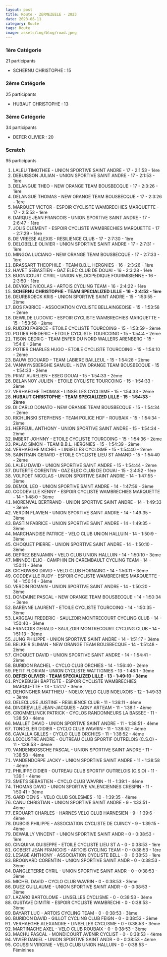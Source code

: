 ```yaml
---
layout: post
title: Route - ZERMEZEELE - 2023
date: 2023-06-11
category: Route
tags: Route
image: assets/img/blog/road.jpeg
---
```


### 1ère Catégorie
21 participants
- SCHERNU CHRISTOPHE : 15

### 2ème Catégorie
25 participants
- HUBAUT CHRISTOPHE : 13

### 3ème Catégorie
34 participants
- DEFER OLIVIER : 20

### Scratch
95 participants
1. LALEU TIMOTHEE - UNION SPORTIVE SAINT ANDRE - 17 - 2:1:53 - 1ère
2. DEBUISSON JULIAN - UNION SPORTIVE SAINT ANDRE - 17 - 2:1:53 - 1ère
3. DELANGUE THEO - NEW ORANGE TEAM BOUSBECQUE - 17 - 2:3:26 - 1ère
4. DELANGUE THOMAS - NEW ORANGE TEAM BOUSBECQUE - 17 - 2:3:26 - 1ère
5. MARQUET VICTOR - ESPOIR CYCLISTE WAMBRECHIES MARQUETTE - 17 - 2:5:53 - 1ère
6. DARQUE JEAN FRANCOIS - UNION SPORTIVE SAINT ANDRE - 17 - 2:6:47 - 1ère
7. JOLIS CLEMENT - ESPOIR CYCLISTE WAMBRECHIES MARQUETTE - 17 - 2:7:29 - 1ère
8. DE VREESE ALEXIS - RESILIENCE CLUB - 17 - 2:7:30 - 1ère
9. DELOBELLE OLIVIER - UNION SPORTIVE SAINT ANDRE - 17 - 2:7:31 - 1ère
10. MINGOA LUCIANO - NEW ORANGE TEAM BOUSBECQUE - 17 - 2:7:33 - 1ère
11. BRASSART THEOPHILE - TEAM B.B.L. HERGNIES - 16 - 2:3:26 - 1ère
12. HAVET SEBASTIEN - GAZ ELEC CLUB DE DOUAI - 16 - 2:3:28 - 1ère
13. BUGNICOURT CYRIL - UNION VELOCIPEDIQUE FOURMISIENNE - 16 - 2:3:50 - 1ère
14. DEVIGNE NICOLAS - ARTOIS CYCLING TEAM - 16 - 2:4:22 - 1ère
15. **SCHERNU CHRISTOPHE - TEAM SPECIALIZED LILLE - 16 - 2:4:52 - 1ère**
16. DEURBROECK KRIS - UNION SPORTIVE SAINT ANDRE - 15 - 1:53:55 - 2ème
17. BOS FABRICE - ASSOCIATION CYCLISTE BELLAINGEOISE - 15 - 1:53:58 - 2ème
18. DEWILDE LUDOVIC - ESPOIR CYCLISTE WAMBRECHIES MARQUETTE - 15 - 1:53:58 - 2ème
19. RUDZKI FABRICE - ETOILE CYCLISTE TOURCOING - 15 - 1:53:59 - 2ème
20. POTIER FREDERIC - ETOILE CYCLISTE TOURCOING - 15 - 1:54:4 - 2ème
21. TISON CEDRIC - TEAM ENFER DU NORD WALLERS ARENBERG - 15 - 1:54:6 - 2ème
22. POTIER CHARLES HUGO - ETOILE CYCLISTE TOURCOING - 15 - 1:54:10 - 2ème
23. BAUW EDOUARD - TEAM LABIERE BAILLEUL - 15 - 1:54:28 - 2ème
24. VANWYNSBERGHE SAMUEL - NEW ORANGE TEAM BOUSBECQUE - 15 - 1:54:33 - 2ème
25. PRIAT AURELIEN - ESEG DOUAI - 15 - 1:54:33 - 2ème
26. DELANNOY JULIEN - ETOILE CYCLISTE TOURCOING - 15 - 1:54:33 - 2ème
27. VERHAEGHE THOMAS - LINSELLES CYCLISME - 15 - 1:54:33 - 2ème
28. **HUBAUT CHRISTOPHE - TEAM SPECIALIZED LILLE - 15 - 1:54:33 - 2ème**
29. DI CARLO DONATO - NEW ORANGE TEAM BOUSBECQUE - 15 - 1:54:34 - 2ème
30. RICHLINSKI STEPHENS - TEAM POLICE HDF - ROUBAIX - 15 - 1:54:34 - 2ème
31. HERFEUIL ANTHONY - UNION SPORTIVE SAINT ANDRE - 15 - 1:54:34 - 2ème
32. IMBERT JOHNNY - ETOILE CYCLISTE TOURCOING - 15 - 1:54:36 - 2ème
33. PALAC SIMON - TEAM B.B.L. HERGNIES - 15 - 1:54:39 - 2ème
34. VERHAEGHE MICHEL - LINSELLES CYCLISME - 15 - 1:54:40 - 2ème
35. SAINTRAIN GERARD - ETOILE CYCLISTE LIEU ST AMAND - 15 - 1:54:40 - 2ème
36. LALEU DAVID - UNION SPORTIVE SAINT ANDRE - 15 - 1:54:44 - 2ème
37. DUTERTE CORENTIN - GAZ ELEC CLUB DE DOUAI - 15 - 2:4:52 - 1ère
38. VOLPOET NICOLAS - UNION SPORTIVE SAINT ANDRE - 14 - 1:47:55 - 3ème
39. DEMOL LEO - UNION SPORTIVE SAINT ANDRE - 14 - 1:47:59 - 3ème
40. CODDEVILLE KENNY - ESPOIR CYCLISTE WAMBRECHIES MARQUETTE - 14 - 1:48:0 - 3ème
41. MORENVAL BERTRAND - UNION SPORTIVE SAINT ANDRE - 14 - 1:49:33 - 3ème
42. VERDIN FLAVIEN - UNION SPORTIVE SAINT ANDRE - 14 - 1:49:35 - 3ème
43. BASTIN FABRICE - UNION SPORTIVE SAINT ANDRE - 14 - 1:49:35 - 3ème
44. MARCHANDISE PATRICE - VELO CLUB UNION HALLUIN - 14 - 1:50:9 - 3ème
45. CHOQUET PIERRE - UNION SPORTIVE SAINT ANDRE - 14 - 1:50:10 - 3ème
46. DEPREZ BENJAMIN - VELO CLUB UNION HALLUIN - 14 - 1:50:10 - 3ème
47. MINNECI ELIO - CAMPHIN EN CAREMBAULT CYCLING TEAM - 14 - 1:50:11 - 3ème
48. CICHOWSKI DAVID - VELO CLUB HORNAING - 14 - 1:50:11 - 3ème
49. CODDEVILLE RUDY - ESPOIR CYCLISTE WAMBRECHIES MARQUETTE - 14 - 1:50:14 - 3ème
50. VERDIN ROMAIN - UNION SPORTIVE SAINT ANDRE - 14 - 1:50:20 - 3ème
51. DONDAINE PASCAL - NEW ORANGE TEAM BOUSBECQUE - 14 - 1:50:34 - 3ème
52. BARENNE LAURENT - ETOILE CYCLISTE TOURCOING - 14 - 1:50:35 - 3ème
53. LARGEAU FREDERIC - SAULZOIR MONTRECOURT CYCLING CLUB - 14 - 1:50:40 - 3ème
54. FRANCOIS GERALD - SAULZOIR MONTRECOURT CYCLING CLUB - 14 - 1:51:13 - 3ème
55. JUNG PHILIPPE - UNION SPORTIVE SAINT ANDRE - 14 - 1:51:17 - 3ème
56. BELKEIR SLIMAN - NEW ORANGE TEAM BOUSBECQUE - 14 - 1:51:48 - 2ème
57. CHOQUET DAVID - UNION SPORTIVE SAINT ANDRE - 14 - 1:54:41 - 2ème
58. BURIDON RACHEL - CYCLO CLUB ORCHIES - 14 - 1:56:40 - 2ème
59. PETIT FLORIAN - UNION CYCLISTE WATTIGNIES - 13 - 1:48:1 - 3ème
60. **DEFER OLIVIER - TEAM SPECIALIZED LILLE - 13 - 1:49:10 - 3ème**
61. RYCKEBUSH BAPTISTE - ESPOIR CYCLISTE WAMBRECHIES MARQUETTE - 13 - 1:51:17 - 3ème
62. DEHONGHER MATTHIEU - NOEUX VELO CLUB NOEUXOIS - 12 - 1:49:33 - 3ème
63. DELECLUSE JUSTINE - RESILIENCE CLUB - 11 - 1:36:11 - 4ème
64. DINGREVILLE JEAN-JACQUES - AGNY ARTEAM - 11 - 1:38:1 - 4ème
65. CROMMELINCK PATRICK - CYCLOS RANDONNEURS LA BASSEE - 11 - 1:38:50 - 4ème
66. MALLET DAVID - UNION SPORTIVE SAINT ANDRE - 11 - 1:38:51 - 4ème
67. TONDELIER DIDIER - CYCLO CLUB WAVRIN - 11 - 1:38:52 - 4ème
68. CAVALLA GILLES - CYCLO CLUB ORCHIES - 11 - 1:38:52 - 4ème
69. LECOUSTRE ANDRE - OUTREAU CLUB SPORTIF OUTRELOIS (C.S.O) - 11 - 1:38:53 - 4ème
70. VANDENBOSSCHE PASCAL - UNION SPORTIVE SAINT ANDRE - 11 - 1:38:58 - 4ème
71. VANDENDORPE JACKY - UNION SPORTIVE SAINT ANDRE - 11 - 1:38:58 - 4ème
72. PHILIPPE DIDIER - OUTREAU CLUB SPORTIF OUTRELOIS (C.S.O) - 11 - 1:39:1 - 4ème
73. SMETS SEBASTIEN - CYCLO CLUB WAVRIN - 11 - 1:39:1 - 4ème
74. THOMAS DAVID - UNION SPORTIVE VALENCIENNES CRESPIN - 11 - 1:50:41 - 3ème
75. GARD DENIS - VELO CLUB SOLESMES - 10 - 1:39:35 - 4ème
76. CANU CHRISTIAN - UNION SPORTIVE SAINT ANDRE - 9 - 1:33:51 - 4ème
77. EROUART CHARLES - HARNES VELO CLUB HARNESIEN - 9 - 1:39:6 - 4ème
78. DUBOIS PHILIPPE - ASSOCIATION CYCLISTE DE CUINCY - 9 - 1:39:15 - 4ème
79. DEWAILLY VINCENT - UNION SPORTIVE SAINT ANDR - 0 - 0:38:53 - 1ère
80. CINQUINA GUISEPPE - ETOILE CYCLISTE LIEU ST A - 0 - 0:38:53 - 1ère
81. GOBERT JEAN FRANCOIS - ARTOIS CYCLING TEAM - 0 - 0:38:53 - 1ère
82. LESAGE ANTHONY - ASSOCIATION CYCLISTE BELL - 0 - 0:38:53 - 1ère
83. BROGNARD CORENTIN - UNION SPORTIVE SAINT ANDR - 0 - 0:38:53 - 3ème
84. DANGLETERRE CYRIL - UNION SPORTIVE SAINT ANDR - 0 - 0:38:53 - 3ème
85. MICHEL DAVID - CYCLO CLUB WAVRIN - 0 - 0:38:53 - 3ème
86. DUEZ GUILLAUME - UNION SPORTIVE SAINT ANDR - 0 - 0:38:53 - 3ème
87. LAZARO BARTOLOME - LINSELLES CYCLISME - 0 - 0:38:53 - 3ème
88. GUSTAVE DIMITRI - ESPOIR CYCLISTE WAMBRECHI - 0 - 0:38:53 - 3ème
89. BAYART LUC - ARTOIS CYCLING TEAM - 0 - 0:38:53 - 3ème
90. BURIDON DAVID - GILLOT CYCLING CLUB FEIGN - 0 - 0:38:53 - 3ème
91. VERHAEGHE ALEXANDRE - LINSELLES CYCLISME - 0 - 0:38:53 - 3ème
92. MARTINACHE AXEL - VELO CLUB ROUBAIX - 0 - 0:38:53 - 3ème
93. MACHU PASCAL - MONDICOURT AVENIR CYCLIST - 0 - 0:38:53 - 4ème
94. VIVIER DANIEL - UNION SPORTIVE SAINT ANDR - 0 - 0:38:53 - 4ème
95. COUSSIN VIRGINIE - VELO CLUB UNION HALLUIN - 0 - 0:38:53 - Féminines
